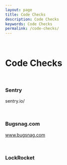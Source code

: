```yaml
---
layout: page
title: Code Checks
description: Code Checks
keywords: Code Checks
permalink: /code-checks/
---
```


<br/>

# Code Checks

<br/>

### Sentry

sentry.io/

<br/>

### Bugsnag.com

www.bugsnag.com

<br/>

### LockRocket
